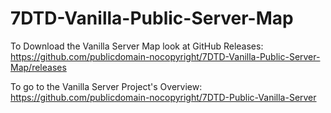 # 7DTD-Vanilla-Public-Server-Map

To Download the Vanilla Server Map look at GitHub Releases:  
https://github.com/publicdomain-nocopyright/7DTD-Vanilla-Public-Server-Map/releases

To go to the Vanilla Server Project's Overview:
https://github.com/publicdomain-nocopyright/7DTD-Public-Vanilla-Server
